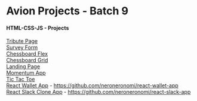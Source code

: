 # Avion Projects - Batch 9

#### HTML-CSS-JS - Projects
<a href="https://neroneronomi.github.io/batch9-activities/html-css-js-projects/tribute-page/" target="_blank">Tribute Page</a><br>
<a href="https://neroneronomi.github.io/batch9-activities/html-css-js-projects/survey-form/" target="_blank">Survey Form</a><br>
<a href="https://neroneronomi.github.io/batch9-activities/html-css-js-projects/chessboard/flexboard/" target="_blank">Chessboard Flex</a><br>
<a href="https://neroneronomi.github.io/batch9-activities/html-css-js-projects/chessboard/gridboard/" target="_blank">Chessboard Grid</a><br>
<a href="https://neroneronomi.github.io/batch9-activities/html-css-js-projects/landing-page/" target="_blank">Landing Page</a><br>
<a href="https://neroneronomi.github.io/batch9-activities/html-css-js-projects/momentum-app/" target="_blank">Momentum App</a><br>
<a href="https://neroneronomi.github.io/batch9-activities/html-css-js-projects/tic-tac-toe/" target="_blank">Tic Tac Toe</a><br>
<a href="https://musing-bhabha-a9b894.netlify.app/" target="_blank">React Wallet App</a> - https://github.com/neroneronomi/react-wallet-app<br>
<a href="https://competent-wing-cd32f5.netlify.app" target="_blank">React Slack Clone App</a> - https://github.com/neroneronomi/react-slack-app<br>
